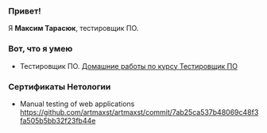 ### Привет!

Я <b>Максим Тарасюк</b>, тестировщик ПО.


### Вот, что я умею

- Тестировщик ПО. [Домашние работы по курсу Тестировщик ПО](https://github.com/artmaxst/Homework)



### Сертификаты Нетологии

- Manual testing of web applications https://github.com/artmaxst/artmaxst/commit/7ab25ca537b48069c48f3fa505b5bb32f23fb44e



